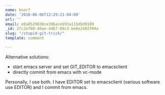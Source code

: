 ```yaml
---
name: knarf
date: '2010-06-06T12:29:21-04:00'
url: ''
email: e0a0529830ce396aceb93a115dbd9189
_id: 2fc2e780-46ae-4d67-80c3-be6e2402f04a
slug: "/stupid-git-trick/"
template: comment

---
```


Alternative solutions:
- start emacs server and set GIT_EDITOR to emacsclient
- directly commit from emacs with vc-mode

Personally, I use both. I have EDITOR set to emacsclient (various software
use EDITOR) and I commit from emacs.
